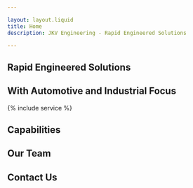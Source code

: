 ```yaml
---

layout: layout.liquid
title: Home
description: JKV Engineering - Rapid Engineered Solutions

---
```


<section class="background-dark" id="section-banner">
  <h1>Rapid Engineered Solutions</h1>
  <h2>With Automotive and Industrial Focus</h2>
</section>

{% include service %}


<section class="background-dark" id="section-capabilities">
  <div class="content-wrapper-default-width">
    <h1 class="section-title">Capabilities</h1>
  </div>
</section>


<section id="section-our-team">
  <div class="content-wrapper-default-width">
    <h1 class="section-title">Our Team</h1>
  </div>
</section>

<section class="background-dark" id="section-contact-us">
  <div class="content-wrapper-default-width">
    <h1 class="section-title">Contact Us</h1>
  </div>
</section>